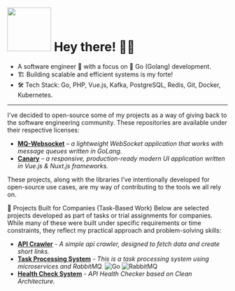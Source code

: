 # <img src="https://github.com/mjedari/mjedari/assets/13734930/f3651e3b-587a-4aba-87df-8dd4f8b69583"  width="100px"> Hey there! 👋🏽

- A software engineer 🚀 with a focus on 🐹 Go (Golang) development.
- 🏗️ Building scalable and efficient systems is my forte!
- 🛠️ Tech Stack: Go, PHP, Vue.js, Kafka, PostgreSQL, Redis, Git, Docker, Kubernetes.

---

I've decided to open-source some of my projects as a way of giving back to the software engineering community. These repositories are available under their respective licenses:
- [**MQ-Websocket**](https://github.com/mjedari/mq-websocket) *– a lightweight WebSocket application that works with message queues written in GoLang.*
- [**Canary**](https://github.com/mjedari/canary) *– a responsive, production-ready modern UI application written in Vue.js & Nuxt.js frameworks.*

These projects, along with the libraries I’ve intentionally developed for open-source use cases, are my way of contributing to the tools we all rely on.


🧩 Projects Built for Companies (Task-Based Work)
Below are selected projects developed as part of tasks or trial assignments for companies. While many of these were built under specific requirements or time constraints, they reflect my practical approach and problem-solving skills:

- [**API Crawler**](https://github.com/mjedari/api-crawler) *- A simple api crawler, designed to fetch data and create short links.*
- [**Task Processing System**](https://github.com/mjedari/sternx-project) *- This is a task processing system using microservices and RabbitMQ.* ![Go](https://img.shields.io/badge/go-%2300ADD8.svg?style=for-the-badge&logo=go&logoColor=white)
![RabbitMQ](https://img.shields.io/badge/Rabbitmq-FF6600?style=for-the-badge&logo=rabbitmq&logoColor=white)
- [**Health Check System**](https://github.com/mjedari/health-check-clean) *- API Health Checker based on Clean Architecture.*
